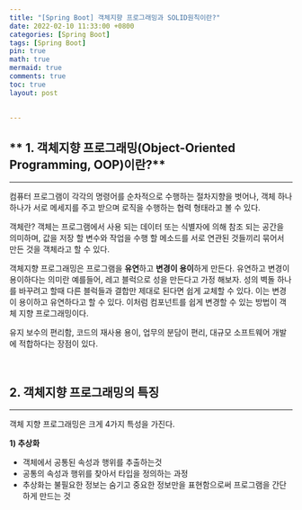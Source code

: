 ```yaml
---
title: "[Spring Boot] 객체지향 프로그래밍과 SOLID원칙이란?"
date: 2022-02-10 11:33:00 +0800
categories: [Spring Boot]
tags: [Spring Boot]
pin: true
math: true
mermaid: true
comments: true
toc: true
layout: post

  
---
```


## ** 1. 객체지향 프로그래밍(Object-Oriented Programming, OOP)이란?**
---
컴퓨터 프로그램이 각각의 명령어를 순차적으로 수행하는 절차지향을 벗어나, 객체 하나하나가 서로 메세지를 주고 받으며 로직을 수행하는 협력 형태라고 볼 수 있다.

객체란?
객체는 프로그램에서 사용 되는 데이터 또는 식별자에 의해 참조 되는 공간을 의미하며, 값을 저장 할 변수와 작업을 수행 할 메소드를 서로 연관된 것들끼리 묶어서 만든 것을 객체라고 할 수 있다.

객체지향 프로그래밍은 프로그램을 **유연**하고 **변경이 용이**하게 만든다.
유연하고 변경이 용이하다는 의미란 예를들어, 레고 블럭으로 성을 만든다고 가정 해보자. 성의 벽돌 하나를 바꾸려고 할때 다른 블럭들과 결합만 제대로 된다면 쉽게 교체할 수 있다. 이는 변경이 용이하고 유연하다고 할 수 있다. 이처럼 컴포넌트를 쉽게 변경할 수 있는 방법이 객체 지향 프로그래밍이다.

유지 보수의 편리함, 코드의 재사용 용이, 업무의 분담이 편리, 대규모 소프트웨어 개발에 적합하다는 장점이 있다.


<br>

## **2. 객체지향 프로그래밍의 특징**

---
객체 지향 프로그래밍은 크게 4가지 특성을 가진다.

**1) 추상화**

- 객체에서 공통된 속성과 행위를 추출하는것
- 공통의 속성과 행위를 찾아서 타입을 정의하는 과정
- 추상화는 불필요한 정보는 숨기고 중요한 정보만을 표현함으로써 프로그램을 간단하게 만드는 것
